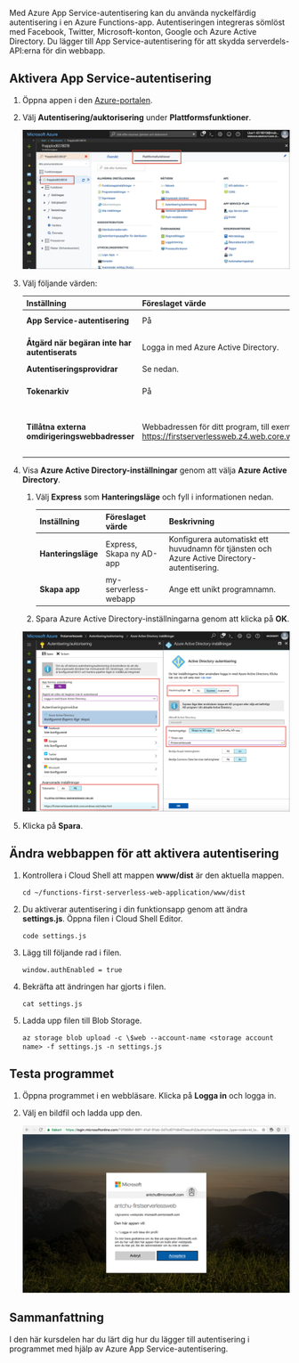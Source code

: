 Med Azure App Service-autentisering kan du använda nyckelfärdig autentisering i en Azure Functions-app. Autentiseringen integreras sömlöst med Facebook, Twitter, Microsoft-konton, Google och Azure Active Directory. Du lägger till App Service-autentisering för att skydda serverdels-API:erna för din webbapp.

## <a name="enable-app-service-authentication"></a>Aktivera App Service-autentisering

1. Öppna appen i den [Azure-portalen](https://portal.azure.com/?azure-portal=true).

1. Välj **Autentisering/auktorisering** under **Plattformsfunktioner**.

    ![Välja autentisering och auktorisering](../media/6-authorization.jpg)

1. Välj följande värden:

    | Inställning      |  Föreslaget värde   | Beskrivning                                        |
    | --- | --- | ---|
    | **App Service-autentisering** | På | Aktivera autentisering. |
    | **Åtgärd när begäran inte har autentiserats** | Logga in med Azure Active Directory. | Välj en konfigurerad autentiseringsmetod (se nedan). |
    | **Autentiseringsprovidrar** | Se nedan. | Se nedan. |
    | **Tokenarkiv** | På | Tillåt att App Service lagrar och hanterar token. |
    | **Tillåtna externa omdirigeringswebbadresser** | Webbadressen för ditt program, till exempel https://firstserverlessweb.z4.web.core.windows.net/. | Webbadresser som App Service kan omdirigera till när en användare har autentiserats. |

1. Visa **Azure Active Directory-inställningar** genom att välja **Azure Active Directory**.

    1. Välj **Express** som **Hanteringsläge** och fyll i informationen nedan.

        | Inställning      |  Föreslaget värde   | Beskrivning                                        |
        | --- | --- | ---|
        | **Hanteringsläge** | Express, Skapa ny AD-app | Konfigurera automatiskt ett huvudnamn för tjänsten och Azure Active Directory-autentisering. |
        | **Skapa app** | my-serverless-webapp | Ange ett unikt programnamn. |

    1. Spara Azure Active Directory-inställningarna genom att klicka på **OK**.

    ![Inställningar för autentisering, auktorisering och Azure Active Directory](../media/6-create-aad.png)

1. Klicka på **Spara**.

## <a name="modify-the-web-app-to-enable-authentication"></a>Ändra webbappen för att aktivera autentisering

1. Kontrollera i Cloud Shell att mappen **www/dist** är den aktuella mappen.

    ```azurecli
    cd ~/functions-first-serverless-web-application/www/dist
    ```

1. Du aktiverar autentisering i din funktionsapp genom att ändra **settings.js**. Öppna filen i Cloud Shell Editor.

    ```azurecli
    code settings.js
    ```

1. Lägg till följande rad i filen.

    ```azurecli
    window.authEnabled = true
    ```

1. Bekräfta att ändringen har gjorts i filen.

    ```azurecli
    cat settings.js
    ```

1. Ladda upp filen till Blob Storage.

    ```azurecli
    az storage blob upload -c \$web --account-name <storage account name> -f settings.js -n settings.js
    ```

## <a name="test-the-application"></a>Testa programmet

1. Öppna programmet i en webbläsare. Klicka på **Logga in** och logga in.

1. Välj en bildfil och ladda upp den.

    ![Inloggningssida](../media/6-aad-auth.png)

## <a name="summary"></a>Sammanfattning

I den här kursdelen har du lärt dig hur du lägger till autentisering i programmet med hjälp av Azure App Service-autentisering.